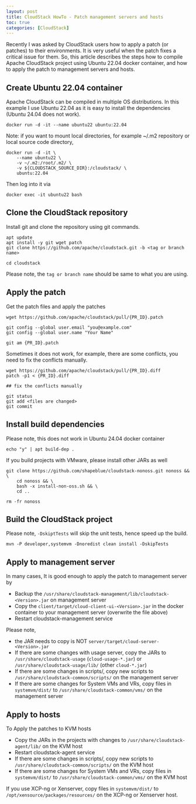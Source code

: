 ```yaml
---
layout: post
title: CloudStack HowTo - Patch management servers and hosts
toc: true
categories: [CloudStack]
---
```


Recently I was asked by CloudStack users how to apply a patch (or patches) to their environments. It is very useful when the patch fixes a critical issue for them. So, this article describes the steps how to compile Apache CloudStack project using Ubuntu 22.04 docker container, and how to apply the patch to management servers and hosts.

<!--more-->

## Create Ubuntu 22.04 container

Apache CloudStack can be compiled in multiple OS distributions. In this example I use Ubuntu 22.04 as it is easy to install the dependencies (Ubuntu 24.04 does not work).
```
docker run -d -it --name ubuntu22 ubuntu:22.04
```

Note: if you want to mount local directories, for example ~/.m2 repository or local source code directory,
```
docker run -d -it \
    --name ubuntu22 \
    -v ~/.m2:/root/.m2/ \
    -v ${CLOUDSTACK_SOURCE_DIR}:/cloudstack/ \    
    ubuntu:22.04
```

Then log into it via
```
docker exec -it ubuntu22 bash
```

## Clone the CloudStack repository

Install git and clone the repository using git commands.
```
apt update
apt install -y git wget patch
git clone https://github.com/apache/cloudstack.git -b <tag or branch name>

cd cloudstack
```

Please note, the `tag or branch name` should be same to what you are using.

## Apply the patch

Get the patch files and apply the patches
```
wget https://github.com/apache/cloudstack/pull/{PR_ID}.patch

git config --global user.email "you@example.com"
git config --global user.name "Your Name"

git am {PR_ID}.patch
```

Sometimes it does not work, for example, there are some conflicts, you need to fix the conflicts manually.

```
wget https://github.com/apache/cloudstack/pull/{PR_ID}.diff
patch -p1 < {PR_ID}.diff

## fix the conflicts manually

git status
git add <files are changed>
git commit
```

## Install build dependencies

Please note, this does not work in Ubuntu 24.04 docker container
```
echo "y" | apt build-dep .
```

If you build projects with VMware, please install other JARs as well
```
git clone https://github.com/shapeblue/cloudstack-nonoss.git nonoss && \
    cd nonoss && \
    bash -x install-non-oss.sh && \
    cd ..

rm -fr nonoss
```

## Build the CloudStack project

Please note, `-DskiptTests` will skip the unit tests, hence speed up the build.
```
mvn -P developer,systemvm -Dnoredist clean install -DskipTests
```

## Apply to management server

In many cases, It is good enough to apply the patch to management server by 
- Backup the `/usr/share/cloudstack-management/lib/cloudstack-<Version>.jar` on management server
- Copy the `client/target/cloud-client-ui-<Version>.jar` in the docker container to your management server (overwrite the file above)
- Restart cloudstack-management service

Please note, 
- the JAR needs to copy is NOT `server/target/cloud-server-<Version>.jar`
- If there are some changes with usage server, copy the JARs to `/usr/share/cloudstack-usage` (`cloud-usage-*.jar`) or `/usr/share/cloudstack-usage/lib/` (other `cloud-*.jar`)
- If there are some changes in scripts/, copy new scripts to `/usr/share/cloudstack-common/scripts/` on the management server
- If there are some changes for System VMs and VRs, copy files in `systemvm/dist/` to `/usr/share/cloudstack-common/vms/` on the management server

## Apply to hosts

To Apply the patches to KVM hosts
- Copy the JARs in the projects with changes to `/usr/share/cloudstack-agent/lib/` on the KVM host
- Restart cloudstack-agent service
- If there are some changes in scripts/, copy new scripts to `/usr/share/cloudstack-common/scripts/` on the KVM host
- If there are some changes for System VMs and VRs, copy files in `systemvm/dist/` to `/usr/share/cloudstack-common/vms/` on the KVM host

If you use XCP-ng or Xenserver, copy files in `systemvm/dist/` to `/opt/xensource/packages/resources/` on the XCP-ng or Xenserver host.

